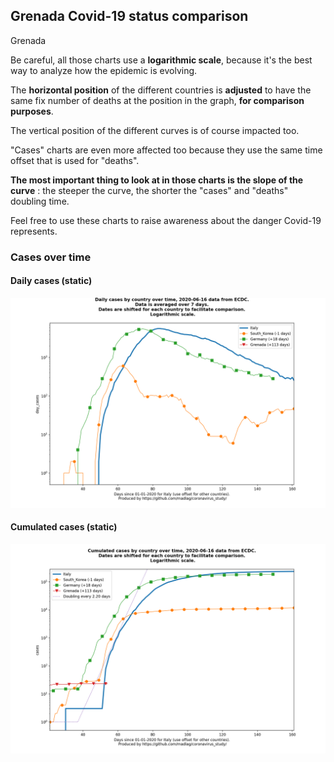 ## Grenada Covid-19 status comparison 

Grenada



Be careful, all those charts use a **logarithmic scale**, because it's the best way to analyze how the epidemic is evolving.
 
The **horizontal position** of the different countries is **adjusted** to have the same fix number of deaths at the position in the graph, **for comparison purposes**.

The vertical position of the different curves is of course impacted too.

"Cases" charts are even more affected too because they use the same time offset that is used for "deaths".

**The most important thing to look at in those charts is the slope of the curve** : the steeper the curve, the shorter the "cases" and "deaths" doubling time.

Feel free to use these charts to raise awareness about the danger Covid-19 represents. 


 
### Cases over time
 
#### Daily cases (static)
![Grenada covid-19 daily cases static chart](https://raw.githubusercontent.com/madlag/coronavirus_study/master/notebooks/graphs/2020-06-16/countries/Grenada/2020-06-16_Grenada_day_cases.png "Grenada covid-19 day_cases static chart")   
 
#### Cumulated cases (static)
![Grenada covid-19 cumulated cases static chart](https://raw.githubusercontent.com/madlag/coronavirus_study/master/notebooks/graphs/2020-06-16/countries/Grenada/2020-06-16_Grenada_cases.png "Grenada covid-19 cases static chart")   

